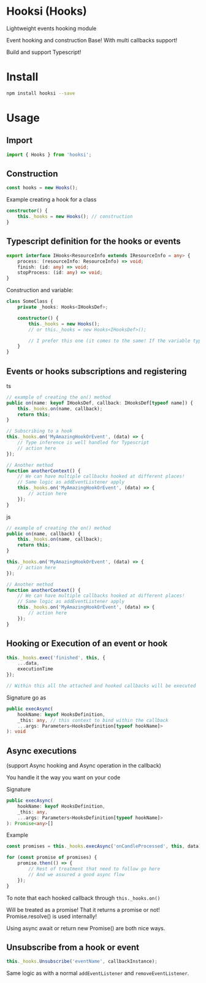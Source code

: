 # Hooksi (Hooks)
Lightweight events hooking module

Event hooking and construction Base! With multi callbacks support!

Build and support Typescript!

# Install

```sh
npm install hooksi --save
```

# Usage

## Import

```ts
import { Hooks } from 'hooksi';
```

## Construction

```ts
const hooks = new Hooks();
```

Example creating a hook for a class

```ts
constructor() {
    this._hooks = new Hooks(); // construction
}
```

## Typescript definition for the hooks or events

```ts
export interface IHooks<ResourceInfo extends IResourceInfo = any> {
    process: (resourceInfo: ResourceInfo) => void;
    finish: (id: any) => void;
    stopProcess: (id: any) => void;
}
```

Construction and variable:

```ts
class SomeClass {
    private _hooks: Hooks<IHooksDef>;

    constructor() {
        this._hooks = new Hooks();
        // or this._hooks = new Hooks<IHooksDef>();

        // I prefer this one (it comes to the same! If the variable type is already correctly set)
    }
}
```

## Events or hooks subscriptions and registering

ts

```ts
// example of creating the on() method
public on(name: keyof IHooksDef, callback: IHooksDef[typeof name]) {
    this._hooks.on(name, callback);
    return this;
}

// Subscribing to a hook
this._hooks.on('MyAmazingHookOrEvent', (data) => {
    // Type inference is well handled for Typescript
    // action here
});

// Another method
function anotherContext() {
    // We can have multiple callbacks hooked at different places!
    // Same logic as addEventListener apply
    this._hooks.on('MyAmazingHookOrEvent', (data) => {
        // action here
    });
}
```

js

```js
// example of creating the on() method
public on(name, callback) {
    this._hooks.on(name, callback);
    return this;
}

this._hooks.on('MyAmazingHookOrEvent', (data) => {
    // action here
});

// Another method
function anotherContext() {
    // We can have multiple callbacks hooked at different places!
    // Same logic as addEventListener apply
    this._hooks.on('MyAmazingHookOrEvent', (data) => {
        // action here
    });
}
```

## Hooking or Execution of an event or hook

```ts
this._hooks.exec('finished', this, {
    ...data,
    executionTime
});

// Within this all the attached and hooked callbacks will be executed

```

Signature go as

```ts
public execAsync(
    hookName: keyof HooksDefinition,
    _this: any, // this context to bind within the callback
    ...args: Parameters<HooksDefinition[typeof hookName]>
): void
```

## Async executions

(support Async hooking and Async operation in the callback)

You handle it the way you want on your code

Signature

```ts
public execAsync(
    hookName: keyof HooksDefinition,
    _this: any,
    ...args: Parameters<HooksDefinition[typeof hookName]>
): Promise<any>[]
```

Example

```ts
const promises = this._hooks.execAsync('onCandleProcessed', this, data);

for (const promise of promises) {
    promise.then(() => {
        // Rest of treatment that need to follow go here
        // And we assured a good async flow 
    });
}
```
To note that each hooked callback through `this._hooks.on()`

Will be treated as a promise! That it returns a promise or not! Promise.resolve() is used internally!

Using async await or return new Promise() are both nice ways.


## Unsubscribe from a hook or event

```ts
this._hooks.Unsubscribe('eventName', callbackInstance);
```

Same logic as with a normal `addEventListener` and `removeEventListener`.
